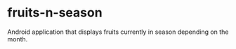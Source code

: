 # fruits-n-season
Android application that displays fruits currently in season depending on the month.
